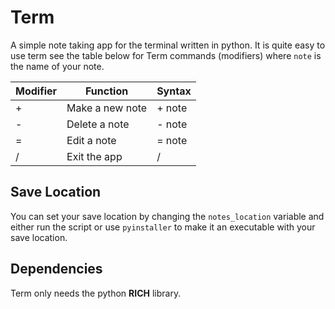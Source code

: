 # Term
A simple note taking app for the terminal written in python.
It is quite easy to use term see the table below for Term commands (modifiers) where `note` is the name of your note. 
 
| Modifier | Function       | Syntax 
|----------|----------------|--------
| +        | Make a new note| + note
| -        | Delete a note  | - note
| =        | Edit a note    | = note
| /        | Exit the app   | /

## Save Location
You can set your save location by changing the `notes_location` variable and either run the script or use `pyinstaller` to make it an executable with your save location.

## Dependencies
Term only needs the python **RICH** library.
